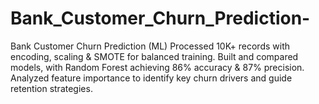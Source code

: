 # Bank_Customer_Churn_Prediction-
Bank Customer Churn Prediction (ML) Processed 10K+ records with encoding, scaling &amp; SMOTE for balanced training. Built and compared models, with Random Forest achieving 86% accuracy &amp; 87% precision. Analyzed feature importance to identify key churn drivers and guide retention strategies.
